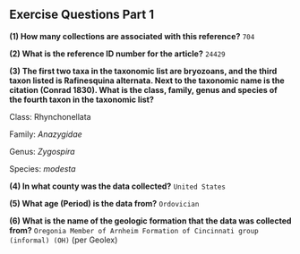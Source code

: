 ## Exercise Questions Part 1

**(1) How many collections are associated with this reference?**
`704`

**(2) What is the reference ID number for the article?**
`24429`

**(3) The first two taxa in the taxonomic list are bryozoans, and the third taxon listed is Rafinesquina alternata. Next to the taxonomic name is the citation (Conrad 1830). What is the class, family, genus and species of the fourth taxon in the taxonomic list?**

Class: Rhynchonellata

Family: *Anazygidae*

Genus: *Zygospira*

Species: *modesta*


**(4) In what county was the data collected?**
`United States`

**(5) What age (Period) is the data from?**
`Ordovician`

**(6) What is the name of the geologic formation that the data was collected from?**
`Oregonia Member of Arnheim Formation of Cincinnati group (informal) (OH)` (per Geolex)
